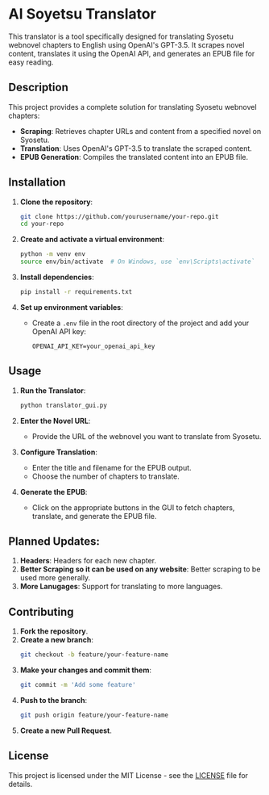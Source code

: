 # AI Soyetsu Translator

This translator is a tool specifically designed for translating Syosetu webnovel chapters to English using OpenAI's GPT-3.5. It scrapes novel content, translates it using the OpenAI API, and generates an EPUB file for easy reading.

## Description

This project provides a complete solution for translating Syosetu webnovel chapters:
- **Scraping**: Retrieves chapter URLs and content from a specified novel on Syosetu.
- **Translation**: Uses OpenAI's GPT-3.5 to translate the scraped content.
- **EPUB Generation**: Compiles the translated content into an EPUB file.

## Installation

1. **Clone the repository**:
    ```sh
    git clone https://github.com/yourusername/your-repo.git
    cd your-repo
    ```

2. **Create and activate a virtual environment**:
    ```sh
    python -m venv env
    source env/bin/activate  # On Windows, use `env\Scripts\activate`
    ```

3. **Install dependencies**:
    ```sh
    pip install -r requirements.txt
    ```

4. **Set up environment variables**:
    - Create a `.env` file in the root directory of the project and add your OpenAI API key:
      ```plaintext
      OPENAI_API_KEY=your_openai_api_key
      ```

## Usage

1. **Run the Translator**:
    ```sh
    python translator_gui.py
    ```

2. **Enter the Novel URL**:
    - Provide the URL of the webnovel you want to translate from Syosetu.

3. **Configure Translation**:
    - Enter the title and filename for the EPUB output.
    - Choose the number of chapters to translate.

4. **Generate the EPUB**:
    - Click on the appropriate buttons in the GUI to fetch chapters, translate, and generate the EPUB file.

## Planned Updates:

1. **Headers**: Headers for each new chapter.
2. **Better Scraping so it can be used on any website**: Better scraping to be used more generally.
3. **More Lanugages**: Support for translating to more languages.

## Contributing

1. **Fork the repository**.
2. **Create a new branch**:
    ```sh
    git checkout -b feature/your-feature-name
    ```
3. **Make your changes and commit them**:
    ```sh
    git commit -m 'Add some feature'
    ```
4. **Push to the branch**:
    ```sh
    git push origin feature/your-feature-name
    ```
5. **Create a new Pull Request**.

## License

This project is licensed under the MIT License - see the [LICENSE](LICENSE) file for details.
